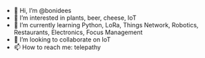 - 👋 Hi, I’m @bonidees
- 👀 I’m interested in plants, beer, cheese, IoT
- 🌱 I’m currently learning Python, LoRa, Things Network, Robotics, Restaurants, Electronics, Focus Management
- 💞️ I’m looking to collaborate on IoT
- 📫 How to reach me: telepathy

<!---
bonidees/bonidees is a ✨ special ✨ repository because its `README.md` (this file) appears on your GitHub profile.
You can click the Preview link to take a look at your changes.
--->
